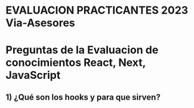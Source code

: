 # EVALUACION PRACTICANTES 2023 Via-Asesores

# Preguntas de la Evaluacion de conocimientos React, Next, JavaScript

## 1) ¿Qué son los hooks y para que sirven?


